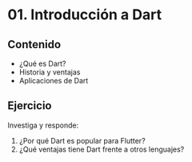 # 01. Introducción a Dart

## Contenido
- ¿Qué es Dart?
- Historia y ventajas
- Aplicaciones de Dart

## Ejercicio
Investiga y responde:
1. ¿Por qué Dart es popular para Flutter?
2. ¿Qué ventajas tiene Dart frente a otros lenguajes?
